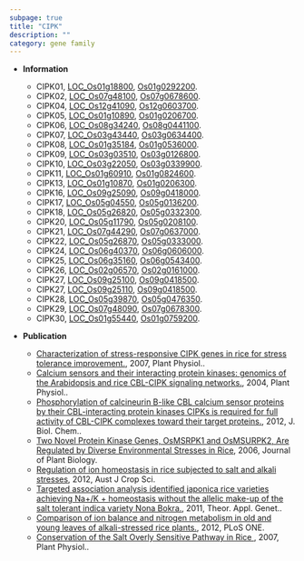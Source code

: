 ```yaml
---
subpage: true
title: "CIPK"
description: ""
category: gene family
---
```


* **Information**  
    + CIPK01, [LOC_Os01g18800](http://rice.plantbiology.msu.edu/cgi-bin/ORF_infopage.cgi?orf=LOC_Os01g18800), [Os01g0292200](http://rapdb.dna.affrc.go.jp/viewer/gbrowse_details/irgsp1?name=Os01g0292200).
    + CIPK02, [LOC_Os07g48100](http://rice.plantbiology.msu.edu/cgi-bin/ORF_infopage.cgi?orf=LOC_Os07g48100), [Os07g0678600](http://rapdb.dna.affrc.go.jp/viewer/gbrowse_details/irgsp1?name=Os07g0678600).
    + CIPK04, [LOC_Os12g41090](http://rice.plantbiology.msu.edu/cgi-bin/ORF_infopage.cgi?orf=LOC_Os12g41090), [Os12g0603700](http://rapdb.dna.affrc.go.jp/viewer/gbrowse_details/irgsp1?name=Os12g0603700).
    + CIPK05, [LOC_Os01g10890](http://rice.plantbiology.msu.edu/cgi-bin/ORF_infopage.cgi?orf=LOC_Os01g10890), [Os01g0206700](http://rapdb.dna.affrc.go.jp/viewer/gbrowse_details/irgsp1?name=Os01g0206700).
    + CIPK06, [LOC_Os08g34240](http://rice.plantbiology.msu.edu/cgi-bin/ORF_infopage.cgi?orf=LOC_Os08g34240), [Os08g0441100](http://rapdb.dna.affrc.go.jp/viewer/gbrowse_details/irgsp1?name=Os08g0441100).
    + CIPK07, [LOC_Os03g43440](http://rice.plantbiology.msu.edu/cgi-bin/ORF_infopage.cgi?orf=LOC_Os03g43440), [Os03g0634400](http://rapdb.dna.affrc.go.jp/viewer/gbrowse_details/irgsp1?name=Os03g0634400).
    + CIPK08, [LOC_Os01g35184](http://rice.plantbiology.msu.edu/cgi-bin/ORF_infopage.cgi?orf=LOC_Os01g35184), [Os01g0536000](http://rapdb.dna.affrc.go.jp/viewer/gbrowse_details/irgsp1?name=Os01g0536000).
    + CIPK09, [LOC_Os03g03510](http://rice.plantbiology.msu.edu/cgi-bin/ORF_infopage.cgi?orf=LOC_Os03g03510), [Os03g0126800](http://rapdb.dna.affrc.go.jp/viewer/gbrowse_details/irgsp1?name=Os03g0126800).
    + CIPK10, [LOC_Os03g22050](http://rice.plantbiology.msu.edu/cgi-bin/ORF_infopage.cgi?orf=LOC_Os03g22050), [Os03g0339900](http://rapdb.dna.affrc.go.jp/viewer/gbrowse_details/irgsp1?name=Os03g0339900).
    + CIPK11, [LOC_Os01g60910](http://rice.plantbiology.msu.edu/cgi-bin/ORF_infopage.cgi?orf=LOC_Os01g60910), [Os01g0824600](http://rapdb.dna.affrc.go.jp/viewer/gbrowse_details/irgsp1?name=Os01g0824600).
    + CIPK13, [LOC_Os01g10870](http://rice.plantbiology.msu.edu/cgi-bin/ORF_infopage.cgi?orf=LOC_Os01g10870), [Os01g0206300](http://rapdb.dna.affrc.go.jp/viewer/gbrowse_details/irgsp1?name=Os01g0206300).
    + CIPK16, [LOC_Os09g25090](http://rice.plantbiology.msu.edu/cgi-bin/ORF_infopage.cgi?orf=LOC_Os09g25090), [Os09g0418000](http://rapdb.dna.affrc.go.jp/viewer/gbrowse_details/irgsp1?name=Os09g0418000).
    + CIPK17, [LOC_Os05g04550](http://rice.plantbiology.msu.edu/cgi-bin/ORF_infopage.cgi?orf=LOC_Os05g04550), [Os05g0136200](http://rapdb.dna.affrc.go.jp/viewer/gbrowse_details/irgsp1?name=Os05g0136200).
    + CIPK18, [LOC_Os05g26820](http://rice.plantbiology.msu.edu/cgi-bin/ORF_infopage.cgi?orf=LOC_Os05g26820), [Os05g0332300](http://rapdb.dna.affrc.go.jp/viewer/gbrowse_details/irgsp1?name=Os05g0332300).
    + CIPK20, [LOC_Os05g11790](http://rice.plantbiology.msu.edu/cgi-bin/ORF_infopage.cgi?orf=LOC_Os05g11790), [Os05g0208100](http://rapdb.dna.affrc.go.jp/viewer/gbrowse_details/irgsp1?name=Os05g0208100).
    + CIPK21, [LOC_Os07g44290](http://rice.plantbiology.msu.edu/cgi-bin/ORF_infopage.cgi?orf=LOC_Os07g44290), [Os07g0637000](http://rapdb.dna.affrc.go.jp/viewer/gbrowse_details/irgsp1?name=Os07g0637000).
    + CIPK22, [LOC_Os05g26870](http://rice.plantbiology.msu.edu/cgi-bin/ORF_infopage.cgi?orf=LOC_Os05g26870), [Os05g0333000](http://rapdb.dna.affrc.go.jp/viewer/gbrowse_details/irgsp1?name=Os05g0333000).
    + CIPK24, [LOC_Os06g40370](http://rice.plantbiology.msu.edu/cgi-bin/ORF_infopage.cgi?orf=LOC_Os06g40370), [Os06g0606000](http://rapdb.dna.affrc.go.jp/viewer/gbrowse_details/irgsp1?name=Os06g0606000).
    + CIPK25, [LOC_Os06g35160](http://rice.plantbiology.msu.edu/cgi-bin/ORF_infopage.cgi?orf=LOC_Os06g35160), [Os06g0543400](http://rapdb.dna.affrc.go.jp/viewer/gbrowse_details/irgsp1?name=Os06g0543400).
    + CIPK26, [LOC_Os02g06570](http://rice.plantbiology.msu.edu/cgi-bin/ORF_infopage.cgi?orf=LOC_Os02g06570), [Os02g0161000](http://rapdb.dna.affrc.go.jp/viewer/gbrowse_details/irgsp1?name=Os02g0161000).
    + CIPK27, [LOC_Os09g25100](http://rice.plantbiology.msu.edu/cgi-bin/ORF_infopage.cgi?orf=LOC_Os09g25100), [Os09g0418500](http://rapdb.dna.affrc.go.jp/viewer/gbrowse_details/irgsp1?name=Os09g0418500).
    + CIPK27, [LOC_Os09g25110](http://rice.plantbiology.msu.edu/cgi-bin/ORF_infopage.cgi?orf=LOC_Os09g25110), [Os09g0418500](http://rapdb.dna.affrc.go.jp/viewer/gbrowse_details/irgsp1?name=Os09g0418500).
    + CIPK28, [LOC_Os05g39870](http://rice.plantbiology.msu.edu/cgi-bin/ORF_infopage.cgi?orf=LOC_Os05g39870), [Os05g0476350](http://rapdb.dna.affrc.go.jp/viewer/gbrowse_details/irgsp1?name=Os05g0476350).
    + CIPK29, [LOC_Os07g48090](http://rice.plantbiology.msu.edu/cgi-bin/ORF_infopage.cgi?orf=LOC_Os07g48090), [Os07g0678300](http://rapdb.dna.affrc.go.jp/viewer/gbrowse_details/irgsp1?name=Os07g0678300).
    + CIPK30, [LOC_Os01g55440](http://rice.plantbiology.msu.edu/cgi-bin/ORF_infopage.cgi?orf=LOC_Os01g55440), [Os01g0759200](http://rapdb.dna.affrc.go.jp/viewer/gbrowse_details/irgsp1?name=Os01g0759200).

* **Publication**  
    + [Characterization of stress-responsive CIPK genes in rice for stress tolerance improvement.](http://www.ncbi.nlm.nih.gov/pubmed?term=Characterization+of+stress-responsive+CIPK+genes+in+rice+for+stress+tolerance+improvement.%5BTitle%5D), 2007, Plant Physiol..
    + [Calcium sensors and their interacting protein kinases: genomics of the Arabidopsis and rice CBL-CIPK signaling networks.](http://www.ncbi.nlm.nih.gov/pubmed?term=Calcium+sensors+and+their+interacting+protein+kinases:+genomics+of+the+Arabidopsis+and+rice+CBL-CIPK+signaling+networks.%5BTitle%5D), 2004, Plant Physiol..
    + [Phosphorylation of calcineurin B-like CBL calcium sensor proteins by their CBL-interacting protein kinases CIPKs is required for full activity of CBL-CIPK complexes toward their target proteins.](http://www.ncbi.nlm.nih.gov/pubmed?term=Phosphorylation+of+calcineurin+B-like+CBL+calcium+sensor+proteins+by+their+CBL-interacting+protein+kinases+CIPKs+is+required+for+full+activity+of+CBL-CIPK+complexes+toward+their+target+proteins.%5BTitle%5D), 2012, J. Biol. Chem..
    + [Two Novel Protein Kinase Genes, OsMSRPK1 and OsMSURPK2, Are Regulated by Diverse Environmental Stresses in Rice](http://www.ncbi.nlm.nih.gov/pubmed?term=Two+Novel+Protein+Kinase+Genes,+OsMSRPK1+and+OsMSURPK2,+Are+Regulated+by+Diverse+Environmental+Stresses+in+Rice%5BTitle%5D), 2006, Journal of Plant Biology.
    + [Regulation of ion homeostasis in rice subjected to salt and alkali stresses](http://www.ncbi.nlm.nih.gov/pubmed?term=Regulation+of+ion+homeostasis+in+rice+subjected+to+salt+and+alkali+stresses%5BTitle%5D), 2012, Aust J Crop Sci.
    + [Targeted association analysis identified japonica rice varieties achieving Na+/K + homeostasis without the allelic make-up of the salt tolerant indica variety Nona Bokra.](http://www.ncbi.nlm.nih.gov/pubmed?term=Targeted+association+analysis+identified+japonica+rice+varieties+achieving+Na+/K+++homeostasis+without+the+allelic+make-up+of+the+salt+tolerant+indica+variety+Nona+Bokra.%5BTitle%5D), 2011, Theor. Appl. Genet..
    + [Comparison of ion balance and nitrogen metabolism in old and young leaves of alkali-stressed rice plants.](http://www.ncbi.nlm.nih.gov/pubmed?term=Comparison+of+ion+balance+and+nitrogen+metabolism+in+old+and+young+leaves+of+alkali-stressed+rice+plants.%5BTitle%5D), 2012, PLoS ONE.
    + [Conservation of the Salt Overly Sensitive Pathway in Rice ](http://www.ncbi.nlm.nih.gov/pubmed?term=Conservation+of+the+Salt+Overly+Sensitive+Pathway+in+Rice+%5BTitle%5D), 2007, Plant Physiol..


